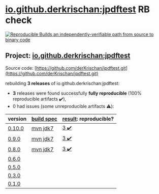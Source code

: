 [io.github.derkrischan:jpdftest](https://search.maven.org/artifact/io.github.derkrischan/jpdftest/) RB check
=======

[![Reproducible Builds](https://reproducible-builds.org/images/logos/rb.svg) an independently-verifiable path from source to binary code](https://reproducible-builds.org/)

## Project: [io.github.derkrischan:jpdftest](https://search.maven.org/artifact/io.github.derkrischan/jpdftest/)

Source code: [https://github.com/derKrischan/jpdftest.git](https://github.com/derKrischan/jpdftest.git)

rebuilding **3 releases** of io.github.derkrischan:jpdftest:
- **3** releases were found successfully **fully reproducible** (100% reproducible artifacts :heavy_check_mark:),
- 0 had issues (some unreproducible artifacts :warning:):

| version | [build spec](BUILDSPEC.md) | [result](https://reproducible-builds.org/docs/jvm/): reproducible? |
| -- | --------- | ------ |
| [0.10.0](https://search.maven.org/artifact/io.github.derkrischan/jpdftest/0.10.0/pom) | [mvn jdk7](jpdftest-0.10.0.buildspec) | [3 :heavy_check_mark: ](jpdftest-0.10.0.buildcompare) |
| [0.9.0](https://search.maven.org/artifact/io.github.derkrischan/jpdftest/0.9.0/pom) | [mvn jdk7](jpdftest-0.9.0.buildspec) | [3 :heavy_check_mark: ](jpdftest-0.9.0.buildcompare) |
| [0.8.0](https://search.maven.org/artifact/io.github.derkrischan/jpdftest/0.8.0/pom) | [mvn jdk7](jpdftest-0.8.0.buildspec) | [3 :heavy_check_mark: ](jpdftest-0.8.0.buildcompare) |
| [0.6.0](https://search.maven.org/artifact/io.github.derkrischan/jpdftest/0.6.0/pom) | | |
| [0.5.0](https://search.maven.org/artifact/io.github.derkrischan/jpdftest/0.5.0/pom) | | |
| [0.3.0](https://search.maven.org/artifact/io.github.derkrischan/jpdftest/0.3.0/pom) | | |
| [0.1.0](https://search.maven.org/artifact/io.github.derkrischan/jpdftest/0.1.0/pom) | | |
